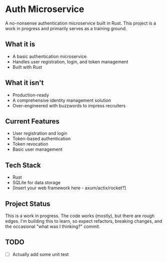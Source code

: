 # Auth Microservice

A no-nonsense authentication microservice built in Rust. This project is a work in progress and primarily serves as a training ground.

## What it is

- A basic authentication microservice
- Handles user registration, login, and token management
- Built with Rust

## What it isn't

- Production-ready
- A comprehensive identity management solution
- Over-engineered with buzzwords to impress recruiters

## Current Features

- User registration and login
- Token-based authentication
- Token revocation
- Basic user management

## Tech Stack

- Rust
- SQLite for data storage
- [Insert your web framework here - axum/actix/rocket?]

## Project Status

This is a work in progress. The code works (mostly), but there are rough edges. I'm building this to learn, so expect refactors, breaking changes, and the occasional "what was I thinking?" commit.

## TODO

- [ ] Actually add some unit test
